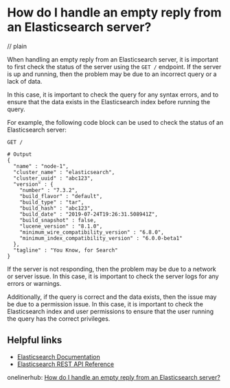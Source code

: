 # How do I handle an empty reply from an Elasticsearch server?
// plain

When handling an empty reply from an Elasticsearch server, it is important to first check the status of the server using the `GET /` endpoint. If the server is up and running, then the problem may be due to an incorrect query or a lack of data.

In this case, it is important to check the query for any syntax errors, and to ensure that the data exists in the Elasticsearch index before running the query.

For example, the following code block can be used to check the status of an Elasticsearch server:

```
GET /

# Output
{
  "name" : "node-1",
  "cluster_name" : "elasticsearch",
  "cluster_uuid" : "abc123",
  "version" : {
    "number" : "7.3.2",
    "build_flavor" : "default",
    "build_type" : "tar",
    "build_hash" : "abc123",
    "build_date" : "2019-07-24T19:26:31.508941Z",
    "build_snapshot" : false,
    "lucene_version" : "8.1.0",
    "minimum_wire_compatibility_version" : "6.8.0",
    "minimum_index_compatibility_version" : "6.0.0-beta1"
  },
  "tagline" : "You Know, for Search"
}
```

If the server is not responding, then the problem may be due to a network or server issue. In this case, it is important to check the server logs for any errors or warnings.

Additionally, if the query is correct and the data exists, then the issue may be due to a permission issue. In this case, it is important to check the Elasticsearch index and user permissions to ensure that the user running the query has the correct privileges.

## Helpful links
- [Elasticsearch Documentation](https://www.elastic.co/guide/en/elasticsearch/reference/current/index.html)
- [Elasticsearch REST API Reference](https://www.elastic.co/guide/en/elasticsearch/reference/current/docs-rest-api.html)

onelinerhub: [How do I handle an empty reply from an Elasticsearch server?](https://onelinerhub.com/elasticsearch/how-do-i-handle-an-empty-reply-from-an-elasticsearch-server)
